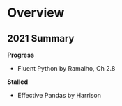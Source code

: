 # Overview

## 2021 Summary
**Progress**
- Fluent Python by Ramalho, Ch 2.8

**Stalled**
- Effective Pandas by Harrison
